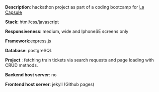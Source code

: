 __Description__: hackathon project as part of a coding bootcamp for [La Capsule](https://www.lacapsule.academy/)

__Stack__: html/css/javascript

__Responsiveness__: medium, wide and IphoneSE screens only

__Framework__:express.js

__Database__: postgreSQL

__Project__ : fetching train tickets via search requests and page loading with CRUD methods.

__Backend host server__: no

__Frontend host server__: jekyll (Github pages)

